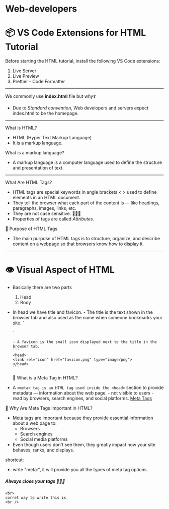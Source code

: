 # Web-developers

# 📦 VS Code Extensions for HTML Tutorial

Before starting the HTML tutorial, install the following VS Code extensions:

1. Live Server
2. Live Preview
3. Prettier - Code Formatter

---

We commonly use **index.html** file but why❓

- Due to _Standard convention_, Web developers and servers expect index.html to be the homepage.

---

What is HTML?

- HTML (Hyper Text Markup Language)
- It is a markup language.

What is a markup language?

- A markup language is a computer language used to define the structure and presentation of text.

---

What Are HTML Tags?

- HTML tags are special keywords in angle brackets < > used to define elements in an HTML document.
- They tell the browser what each part of the content is — like headings, paragraphs, images, links, etc.
- They are not case sensitive. 🌟🌟🌟
- Properties of tags are called _Attributes_.

🎯 Purpose of HTML Tags

- The main purpose of HTML tags is to structure, organize, and describe content on a webpage so that browsers know how to display it.

---

# 👁️ Visual Aspect of HTML

- Basically there are two parts

  1. Head
  2. Body

- In head we have title and favicon. - The title is the text shown in the browser tab and also used as the name when someone bookmarks your site.
  `    <head>
    <title>My Awesome Website</title>
    </head>
   `

      - A favicon is the small icon displayed next to the title in the browser tab.
      ```
      <head>
      <link rel="icon" href="favicon.png" type="image/png">
      </head>
      ```

  🧠 What is a Meta Tag in HTML?

- A `<meta> tag is an HTML tag used inside the <head>` section to provide metadata — information about the web page. - not visible to users - read by browsers, search engines, and social platforms.
  [Meta Tags](https://developers.google.com/search/docs/crawling-indexing/special-tags)

🌟 Why Are Meta Tags Important in HTML?

- Meta tags are important because they provide essential information about a web page to:
  - Browsers
  - Search engines
  - Social media platforms
- Even though users don't see them, they greatly impact how your site behaves, ranks, and displays.

shortcut:

- write "meta:", it will provide you all the types of meta tag options.

##### Always close your tags 🌟🌟🌟

```
<br>
corret way to write this is
<br />
```
